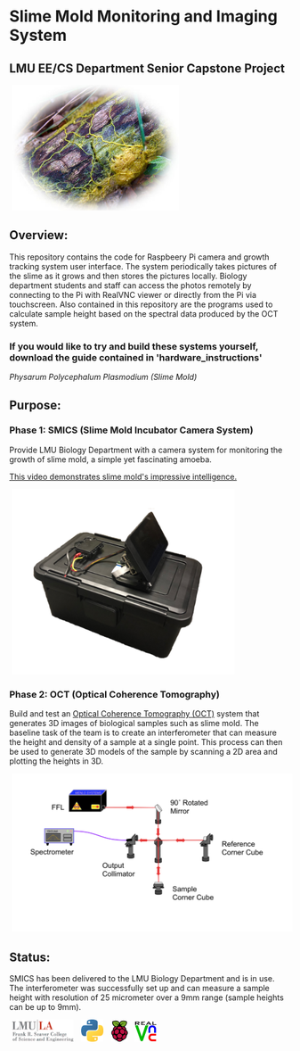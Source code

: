 # **Slime Mold Monitoring and Imaging System**
## **LMU EE/CS Department Senior Capstone Project**
<img src="images/oie_124645G3I2Cvl3-1.jpg" width="300" hspace="5">

## Overview: 
This repository contains the code for Raspbeery Pi camera and growth tracking system user interface. 
The system periodically takes pictures of the slime as it grows and then stores the pictures 
locally. Biology department students and staff can access the photos remotely by connecting to the 
Pi with RealVNC viewer or directly from the Pi via touchscreen. Also contained in this repository
are the programs used to calculate sample height based on the spectral data produced by the OCT system.

### If you would like to try and build these systems yourself, download the guide contained in 'hardware_instructions'

*Physarum Polycephalum Plasmodium (Slime Mold)*
## Purpose:
### Phase 1: SMICS (Slime Mold Incubator Camera System)
Provide LMU Biology Department with a camera system for monitoring the growth of slime mold, 
a simple yet fascinating amoeba. 

<a href= "https://www.youtube.com/watch?v=GwKuFREOgmo" >This video demonstrates slime mold's impressive intelligence.</a>   

<img src="images/SMICS.png" width="400" hspace="5">  






### Phase 2: OCT (Optical Coherence Tomography)
Build and test an <a href= "https://en.wikipedia.org/wiki/Optical_coherence_tomography" >Optical Coherence Tomography (OCT)</a> system that generates 3D images of biological samples such as slime mold. The baseline task of the team is to create an interferometer that can measure the height and density of a sample at a single point. This process can then be used to generate 3D models of the sample by scanning a 2D area and plotting the heights in 3D. 

<img src="images/interferometer.png" width="600" hspace="5">

## Status:
SMICS has been delivered to the LMU Biology Department and is in use. The interferometer was successfully set up and can measure a sample height with resolution of 25 micrometer over a 9mm range (sample heights can be up to 9mm).

<img src="images/lmuseaver.jpg" width="110" hspace="5">    <img src="images/1024px-Python-logo-notext.svg.png" width="40" hspace="5">    <img src="images/Raspberry_Pi_Logo.svg.png" width="30" hspace="5">
<img src="images/realvnc.jpg" width="40" hspace="3">

